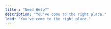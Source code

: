 ```yaml
---
title : "Need Help?"
description: "You've come to the right place."
lead: "You've come to the right place."
---
```

